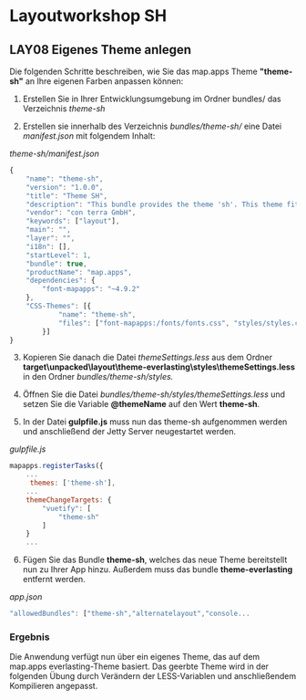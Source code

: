 # Layoutworkshop SH

## LAY08 Eigenes Theme anlegen

Die folgenden Schritte beschreiben, wie Sie das map.apps Theme **"theme-sh"** an Ihre eigenen Farben anpassen können:

1. Erstellen Sie in Ihrer Entwicklungsumgebung im Ordner bundles/ das Verzeichnis *theme-sh*

2. Erstellen sie innerhalb des Verzeichnis *bundles/theme-sh/* eine Datei *manifest.json* mit folgendem Inhalt:

*theme-sh/manifest.json*
```javascript
{
    "name": "theme-sh",
    "version": "1.0.0",
    "title": "Theme SH",
    "description": "This bundle provides the theme 'sh'. This theme fits best with the seasons layout template and can be used for customization.",
    "vendor": "con terra GmbH",
    "keywords": ["layout"],
    "main": "",
    "layer": "",
    "i18n": [],
    "startLevel": 1,
    "bundle": true,
    "productName": "map.apps",
    "dependencies": {
        "font-mapapps": "~4.9.2"
    },
    "CSS-Themes": [{
            "name": "theme-sh",
            "files": ["font-mapapps:/fonts/fonts.css", "styles/styles.css"]
        }]
}
```

3. Kopieren Sie danach die Datei *themeSettings.less* aus dem Ordner **target\unpacked\layout\theme-everlasting\styles\themeSettings.less** in den Ordner *bundles/theme-sh/styles.*

4. Öffnen Sie die Datei *bundles/theme-sh/styles/themeSettings.less* und setzen Sie die Variable **@themeName** auf den Wert **theme-sh**.

5. In der Datei **gulpfile.js** muss nun das theme-sh aufgenommen werden und anschließend der Jetty Server neugestartet werden.

*gulpfile.js*
```js
mapapps.registerTasks({
    ...
     themes: ['theme-sh'],
    ...
    themeChangeTargets: {
        "vuetify": [
            "theme-sh"
        ]
    }
    ...

```
6. Fügen Sie das Bundle **theme-sh**, welches das neue Theme bereitstellt nun zu Ihrer App hinzu. Außerdem muss das bundle **theme-everlasting** entfernt werden.

*app.json*
```js
"allowedBundles": ["theme-sh","alternatelayout","console...
```

### Ergebnis
Die Anwendung verfügt nun über ein eigenes Theme, das auf dem map.apps everlasting-Theme basiert. Das geerbte Theme wird in der folgenden Übung durch Verändern der LESS-Variablen und anschließendem Kompilieren angepasst.